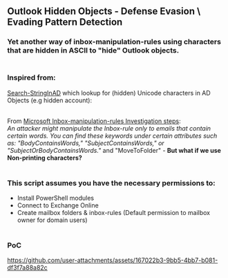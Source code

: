 ## Outlook Hidden Objects - Defense Evasion \ Evading Pattern Detection ##

### Yet another way of inbox-manipulation-rules using characters that are hidden in ASCII to "hide" Outlook objects.<br/><br/>




### Inspired from:<br/>
[Search-StringInAD](https://github.com/YossiSassi/Search-StringInAD) which lookup for (hidden) Unicode characters in AD Objects (e.g hidden account):<br/>
<br/>

From [Microsoft Inbox-manipulation-rules Investigation steps](https://learn.microsoft.com/en-us/defender-xdr/alert-grading-playbook-inbox-manipulation-rules):<br/>
_An attacker might manipulate the Inbox-rule only to emails that contain certain words. You can find these keywords under certain attributes such as: "BodyContainsWords," "SubjectContainsWords," or "SubjectOrBodyContainsWords."_ and "MoveToFolder" - **But what if we use Non-printing characters?** 
<br/><br/>


### This script assumes you have the necessary permissions to:<br/>

* Install PowerShell modules
* Connect to Exchange Online
* Create mailbox folders & inbox-rules (Default permission to mailbox owner for domain users)
<br/><br/>

### PoC

https://github.com/user-attachments/assets/167022b3-9bb5-4bb7-b081-df3f7a88a82c



